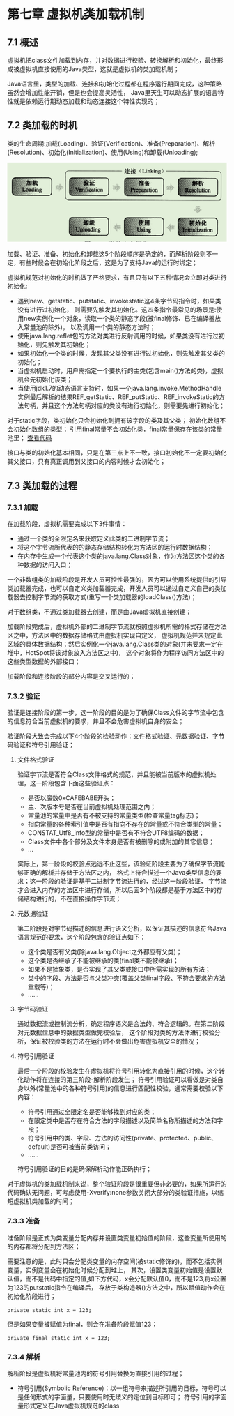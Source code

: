 # 第七章 虚拟机类加载机制
## 7.1 概述
虚拟机把class文件加载到内存，并对数据进行校验、转换解析和初始化，最终形成被虚拟机直接使用的Java类型，这就是虚拟机的类加载机制；

Java语言里，类型的加载、连接和初始化过程都在程序运行期间完成，这种策略虽然会增加性能开销，但是也会提高灵活性，
Java里天生可以动态扩展的语言特性就是依赖运行期动态加载和动态连接这个特性实现的；

## 7.2 类加载的时机
类的生命周期:加载(Loading)、验证(Verification)、准备(Preparation)、解析(Resolution)、初始化(Initialization)、使用(Using)和卸载(Unloading);

![类的生命周期](/resources/images/深入理解jvm虚拟机/类的生命周期.png)

加载、验证、准备、初始化和卸载这5个阶段顺序是确定的，而解析阶段则不一定，有些时候会在初始化阶段之后，这是为了支持Java的运行时绑定；

虚拟机规范对初始化的时机做了严格要求，有且只有以下五种情况会立即对类进行初始化:
- 遇到new、getstatic、putstatic、invokestatic这4条字节码指令时，如果类没有进行过初始化，
则需要先触发其初始化。这四条指令最常见的场景是:使用new实例化一个对象，读取一个类的静态字段(被final修饰、已在编译器放入常量池的除外)，
以及调用一个类的静态方法时；
- 使用java.lang.reflet包的方法对类进行反射调用的时候，如果类没有进行过初始化，则先触发其初始化；
- 如果初始化一个类的时候，发现其父类没有进行过初始化，则先触发其父类的初始化；
- 当虚拟机启动时，用户需指定一个要执行的主类(包含main()方法的类)，虚拟机会先初始化该类；
- 当使用jdk1.7的动态语言支持时，如果一个java.lang.invoke.MethodHandle实例最后解析的结果REF_getStatic、REF_putStatic、REF_invokeStatic的方法句柄，并且这个方法句柄对应的类没有进行初始化，则需要先进行初始化；

对于static字段，类初始化只会初始化到拥有该字段的类及其父类；
初始化数组不会初始化数组的类型；
引用final常量不会初始化类，final常量保存在该类的常量池里；
[查看代码](https://github.com/KermitSun/practice/blob/master/java/jvm/chapter_07/NotInitialization.java)

接口与类的初始化基本相同，只是在第三点上不一致，接口初始化不一定要初始化其父接口，只有真正调用到父接口的内容时候才会初始化；

## 7.3 类加载的过程
### 7.3.1 加载
在加载阶段，虚拟机需要完成以下3件事情：
- 通过一个类的全限定名来获取定义此类的二进制字节流；
- 将这个字节流所代表的的静态存储结构转化为方法区的运行时数据结构；
- 在内存中生成一个代表这个类的java.lang.Class对象，作为方法区这个类的各种数据的访问入口；

一个非数组类的加载阶段是开发人员可控性最强的，因为可以使用系统提供的引导类加载器完成，也可以自定义类加载器完成，开发人员可以通过自定义自己的类加载器去控制字节流的获取方式(重写一个类加载器的loadClass()方法)；

对于数组类，不通过类加载器去创建，而是由Java虚拟机直接创建；

加载阶段完成后，虚拟机外部的二进制字节流就按照虚拟机所需的格式存储在方法区之中，方法区中的数据存储格式由虚拟机实现自定义，
虚拟机规范并未规定此区域的具体数据结构；然后实例化一个java.lang.Class类的对象(并未要求一定在堆中，HotSpot将该对象放入方法区之中)，
这个对象将作为程序访问方法区中的这些类型数据的外部接口；

加载阶段和连接阶段的部分内容是交叉运行的；

### 7.3.2 验证
验证是连接阶段的第一步，这一阶段的目的是为了确保Class文件的字节流中包含的信息符合当前虚拟机的要求，并且不会危害虚拟机自身的安全；

验证阶段大致会完成以下4个阶段的检验动作：文件格式验证、元数据验证、字节码验证和符号引用验证；

1. 文件格式验证

    验证字节流是否符合Class文件格式的规范，并且能被当前版本的虚拟机处理，这一阶段包含下面这些验证点：
    - 是否以魔数0xCAFEBABE开头；
    - 主、次版本号是否在当前虚拟机处理范围之内；
    - 常量池的常量中是否有不被支持的常量类型(检查常量tag标志)；
    - 指向常量的各种索引值中是否有指向不存在的常量或不符合类型的常量；
    - CONSTAT_Utf8_info型的常量中是否有不符合UTF8编码的数据；
    - Class文件中各个部分及文件本身是否有被删除的或附加的其它信息；
    - ...
    
    实际上，第一阶段的校验点远远不止这些，该验证阶段主要为了确保字节流能够正确的解析并存储于方法区之内，
格式上符合描述一个Java类型信息的要求；这一阶段的验证是基于二进制字节流进行的，经过这一阶段验证，
字节流才会进入内存的方法区中进行存储，所以后面3个阶段都是基于方法区中的存储结构进行的，不在直接操作字节流；

2. 元数据验证
    
    第二阶段是对字节码描述的信息进行语义分析，以保证其描述的信息符合Java语言规范的要求，这个阶段包含的验证点如下：
    - 这个类是否有父类(除java.lang.Object之外都应有父类)；
    - 这个类是否继承了不能被继承的类(final类不能被继承)；
    - 如果不是抽象类，是否实现了其父类或接口中所需实现的所有方法；
    - 类中的字段、方法是否与父类冲突(覆盖父类final字段、不符合要求的方法重载等)；
    - ......
    
3. 字节码验证
    
    通过数据流或控制流分析，确定程序语义是合法的、符合逻辑的。在第二阶段对元数据信息中的数据类型做完校验后，
这个阶段对类的方法体进行校验分析，保证被校验类的方法在运行时不会做出危害虚拟机安全的情况；

4. 符号引用验证
    
    最后一个阶段的校验发生在虚拟机将符号引用转化为直接引用的时候，这个转化动作将在连接的第三阶段-解析阶段发生；
符号引用验证可以看做是对类自身以外(常量池中的各种符号引用)的信息进行匹配性校验，通常需要校验以下内容：
    - 符号引用通过全限定名是否能够找到对应的类；
    - 在限定类中是否存在符合方法的字段描述以及简单名称所描述的方法和字段；
    - 符号引用中的类、字段、方法的访问性(private、protected、public、default)是否可被当前类访问；
    - ......
    
    符号引用验证的目的是确保解析动作能正确执行；
    
对于虚拟机的类加载机制来说，整个验证阶段是很重要但非必要的，如果所运行的代码确认无问题，可考虑使用-Xverify:none参数关闭大部分的类验证措施，以缩短虚拟机类加载的时间；

### 7.3.3 准备
准备阶段是正式为类变量分配内存并设置类变量初始值的阶段，这些变量所使用的的内存都将分配到方法区；

需要注意的是，此时只会分配类变量的内存空间(被static修饰的)，而不包括实例变量，实例变量会在初始化时候分配到堆上，
其次，设置类变量初始值是设置默认值，而不是代码中指定的值,如下方代码，x会分配默认值0，而不是123,将x设置为123的putstatic指令在编译后，
存放于类构造器<clinit>()方法之中，所以赋值动作会在初始化阶段进行；

```text
private static int x = 123;
```

但是如果变量被赋值为final，则会在准备阶段赋值123；
```text
private final static int x = 123;
```

### 7.3.4 解析
解析阶段是虚拟机将常量池内的符号引用替换为直接引用的过程；
- 符号引用(Symbolic Reference)：以一组符号来描述所引用的目标，符号可以是任何形式的字面量，只要使用时无歧义的定位到目标即可；
符号引用的字面量形式定义在Java虚拟机规范的class